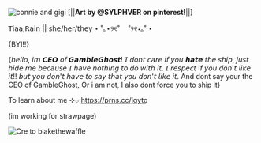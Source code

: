 



 



![connie and gigi](https://github.com/user-attachments/assets/3c1cf222-9342-4eb7-95d6-773f16e9b7b1)
[||**Art by @SYLPHVER on pinterest!**||]
 


  𝖳𝗂𝖺𝖺,𝖱𝖺𝗂𝗇  || 𝗌𝗁𝖾/𝗁𝖾𝗋/𝗍𝗁𝖾y
    ⋆ ˚｡⋆୨୧˚   　˚୨୧⋆｡˚ ⋆ 
    
{BYI!!}

{𝘩𝘦𝘭𝘭𝘰, 𝘪𝘮 𝘾𝙀𝙊 𝘰𝘧 𝙂𝙖𝙢𝙗𝙡𝙚𝙂𝙝𝙤𝙨𝙩! 𝘐 𝘥𝘰𝘯𝘵 𝘤𝘢𝘳𝘦 𝘪𝘧 𝘺𝘰𝘶 𝙝𝙖𝙩𝙚 𝘵𝘩𝘦 𝘴𝘩𝘪𝘱, 𝘫𝘶𝘴𝘵 𝘩𝘪𝘥𝘦 𝘮𝘦 𝘣𝘦𝘤𝘢𝘶𝘴𝘦 𝘐 𝘩𝘢𝘷𝘦 *𝘯𝘰𝘵𝘩𝘪𝘯𝘨* 𝘵𝘰 𝘥𝘰 𝘸𝘪𝘵𝘩 𝘪𝘵. 𝘐 𝘳𝘦𝘴𝘱𝘦𝘤𝘵 ı𝘧 𝘺𝘰𝘶 𝘥𝘰𝘯'𝘵 𝘭𝘪𝘬𝘦 𝘪𝘵!! 𝘣𝘶𝘵 𝘺𝘰𝘶 𝘥𝘰𝘯'𝘵 𝘩𝘢𝘷𝘦 𝘵𝘰 𝘴𝘢𝘺 𝘵𝘩𝘢𝘵 𝘺𝘰𝘶 𝘥𝘰𝘯'𝘵 𝘭𝘪𝘬𝘦 𝘪𝘵. And dont say your the CEO of GambleGhost, Or i am not, I also dont force you to ship it}



To learn about me ⊹܀ 
https://prns.cc/jqytq

(im working for strawpage)



![Cre to blakethewaffle](https://github.com/user-attachments/assets/fee77ef4-86eb-4395-ac5e-8e3a8ee22c7e)



